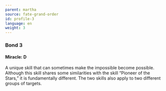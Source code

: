 ```yaml
---
parent: martha
source: fate-grand-order
id: profile-3
language: en
weight: 3
---
```


### Bond 3

#### Miracle: D

A unique skill that can sometimes make the impossible become possible.
Although this skill shares some similarities with the skill “Pioneer of the Stars,” it is fundamentally different.
The two skills also apply to two different groups of targets.
